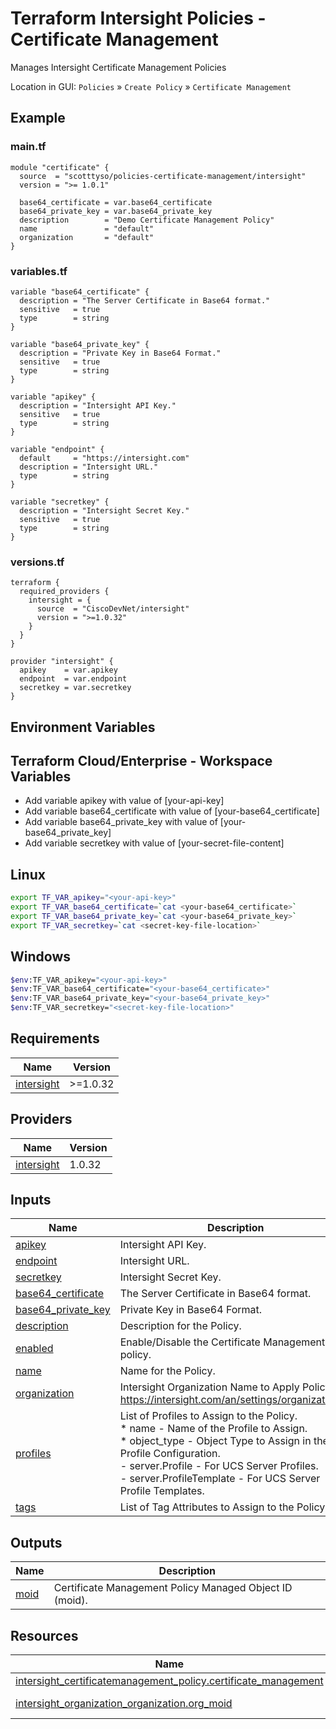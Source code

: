 <!-- BEGIN_TF_DOCS -->
# Terraform Intersight Policies - Certificate Management
Manages Intersight Certificate Management Policies

Location in GUI:
`Policies` » `Create Policy` » `Certificate Management`

## Example

### main.tf
```hcl
module "certificate" {
  source  = "scotttyso/policies-certificate-management/intersight"
  version = ">= 1.0.1"

  base64_certificate = var.base64_certificate
  base64_private_key = var.base64_private_key
  description        = "Demo Certificate Management Policy"
  name               = "default"
  organization       = "default"
}

```

### variables.tf
```hcl
variable "base64_certificate" {
  description = "The Server Certificate in Base64 format."
  sensitive   = true
  type        = string
}

variable "base64_private_key" {
  description = "Private Key in Base64 Format."
  sensitive   = true
  type        = string
}

variable "apikey" {
  description = "Intersight API Key."
  sensitive   = true
  type        = string
}

variable "endpoint" {
  default     = "https://intersight.com"
  description = "Intersight URL."
  type        = string
}

variable "secretkey" {
  description = "Intersight Secret Key."
  sensitive   = true
  type        = string
}
```

### versions.tf
```hcl
terraform {
  required_providers {
    intersight = {
      source  = "CiscoDevNet/intersight"
      version = ">=1.0.32"
    }
  }
}

provider "intersight" {
  apikey    = var.apikey
  endpoint  = var.endpoint
  secretkey = var.secretkey
}
```

## Environment Variables

## Terraform Cloud/Enterprise - Workspace Variables
- Add variable apikey with value of [your-api-key]
- Add variable base64_certificate with value of [your-base64_certificate]
- Add variable base64_private_key with value of [your-base64_private_key]
- Add variable secretkey with value of [your-secret-file-content]

## Linux
```bash
export TF_VAR_apikey="<your-api-key>"
export TF_VAR_base64_certificate=`cat <your-base64_certificate>`
export TF_VAR_base64_private_key=`cat <your-base64_private_key>`
export TF_VAR_secretkey=`cat <secret-key-file-location>`
```

## Windows
```bash
$env:TF_VAR_apikey="<your-api-key>"
$env:TF_VAR_base64_certificate="<your-base64_certificate>"
$env:TF_VAR_base64_private_key="<your-base64_private_key>"
$env:TF_VAR_secretkey="<secret-key-file-location>"
```


## Requirements

| Name | Version |
|------|---------|
| <a name="requirement_intersight"></a> [intersight](#requirement\_intersight) | >=1.0.32 |
## Providers

| Name | Version |
|------|---------|
| <a name="provider_intersight"></a> [intersight](#provider\_intersight) | 1.0.32 |
## Inputs

| Name | Description | Type | Default | Required |
|------|-------------|------|---------|:--------:|
| <a name="input_apikey"></a> [apikey](#input\_apikey) | Intersight API Key. | `string` | n/a | yes |
| <a name="input_endpoint"></a> [endpoint](#input\_endpoint) | Intersight URL. | `string` | `"https://intersight.com"` | no |
| <a name="input_secretkey"></a> [secretkey](#input\_secretkey) | Intersight Secret Key. | `string` | n/a | yes |
| <a name="input_base64_certificate"></a> [base64\_certificate](#input\_base64\_certificate) | The Server Certificate in Base64 format. | `string` | n/a | yes |
| <a name="input_base64_private_key"></a> [base64\_private\_key](#input\_base64\_private\_key) | Private Key in Base64 Format. | `string` | n/a | yes |
| <a name="input_description"></a> [description](#input\_description) | Description for the Policy. | `string` | `""` | no |
| <a name="input_enabled"></a> [enabled](#input\_enabled) | Enable/Disable the Certificate Management policy. | `bool` | `true` | no |
| <a name="input_name"></a> [name](#input\_name) | Name for the Policy. | `string` | `"default"` | no |
| <a name="input_organization"></a> [organization](#input\_organization) | Intersight Organization Name to Apply Policy to.  https://intersight.com/an/settings/organizations/. | `string` | `"default"` | no |
| <a name="input_profiles"></a> [profiles](#input\_profiles) | List of Profiles to Assign to the Policy.<br>  * name - Name of the Profile to Assign.<br>  * object\_type - Object Type to Assign in the Profile Configuration.<br>    - server.Profile - For UCS Server Profiles.<br>    - server.ProfileTemplate - For UCS Server Profile Templates. | <pre>list(object(<br>    {<br>      moid        = string<br>      object_type = optional(string)<br>    }<br>  ))</pre> | `[]` | no |
| <a name="input_tags"></a> [tags](#input\_tags) | List of Tag Attributes to Assign to the Policy. | `list(map(string))` | `[]` | no |
## Outputs

| Name | Description |
|------|-------------|
| <a name="output_moid"></a> [moid](#output\_moid) | Certificate Management Policy Managed Object ID (moid). |
## Resources

| Name | Type |
|------|------|
| [intersight_certificatemanagement_policy.certificate_management](https://registry.terraform.io/providers/CiscoDevNet/intersight/latest/docs/resources/certificatemanagement_policy) | resource |
| [intersight_organization_organization.org_moid](https://registry.terraform.io/providers/CiscoDevNet/intersight/latest/docs/data-sources/organization_organization) | data source |
<!-- END_TF_DOCS -->